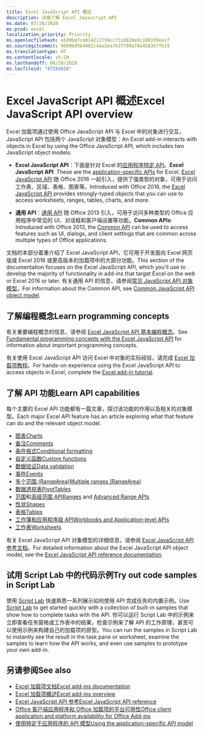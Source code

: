 ```yaml
---
title: Excel JavaScript API 概述
description: 详细了解 Excel Javascript API
ms.date: 07/28/2020
ms.prod: excel
localization_priority: Priority
ms.openlocfilehash: e589bd7ce814211759cc731d828e9c180339ea1f
ms.sourcegitcommit: 9609bd5b4982cdaa2ea7637709a78a45835ffb19
ms.translationtype: HT
ms.contentlocale: zh-CN
ms.lasthandoff: 08/28/2020
ms.locfileid: "47293658"
---
```

# <a name="excel-javascript-api-overview"></a><span data-ttu-id="ab5d1-103">Excel JavaScript API 概述</span><span class="sxs-lookup"><span data-stu-id="ab5d1-103">Excel JavaScript API overview</span></span>

<span data-ttu-id="ab5d1-104">Excel 加载项通过使用 Office JavaScript API 与 Excel 中的对象进行交互，JavaScript API 包括两个 JavaScript 对象模型：</span><span class="sxs-lookup"><span data-stu-id="ab5d1-104">An Excel add-in interacts with objects in Excel by using the Office JavaScript API, which includes two JavaScript object models:</span></span>

* <span data-ttu-id="ab5d1-105">**Excel JavaScript API**：下面是针对 Excel 的[应用程序特定 API](../../develop/application-specific-api-model.md)。</span><span class="sxs-lookup"><span data-stu-id="ab5d1-105">**Excel JavaScript API**: These are the [application-specific APIs](../../develop/application-specific-api-model.md) for Excel.</span></span> <span data-ttu-id="ab5d1-106">[Excel JavaScript API](/javascript/api/excel) 随 Office 2016 一起引入，提供了强类型的对象，可用于访问工作表、区域、表格、图表等。</span><span class="sxs-lookup"><span data-stu-id="ab5d1-106">Introduced with Office 2016, the [Excel JavaScript API](/javascript/api/excel) provides strongly-typed objects that you can use to access worksheets, ranges, tables, charts, and more.</span></span>

* <span data-ttu-id="ab5d1-107">**通用 API**：[通用 API](/javascript/api/office) 随 Office 2013 引入，可用于访问多种类型的 Office 应用程序中常见的 UI、对话框和客户端设置等功能。</span><span class="sxs-lookup"><span data-stu-id="ab5d1-107">**Common APIs**: Introduced with Office 2013, the [Common API](/javascript/api/office) can be used to access features such as UI, dialogs, and client settings that are common across multiple types of Office applications.</span></span>

<span data-ttu-id="ab5d1-108">文档的本部分着重介绍了 Excel JavaScript API，它可用于开发面向 Excel 网页版或 Excel 2016 或更高版本的加载项中的大部分功能。</span><span class="sxs-lookup"><span data-stu-id="ab5d1-108">This section of the documentation focuses on the Excel JavaScript API, which you'll use to develop the majority of functionality in add-ins that target Excel on the web or Excel 2016 or later.</span></span> <span data-ttu-id="ab5d1-109">有关通用 API 的信息，请参阅[常见 JavaScript API 对象模型](../../develop/office-javascript-api-object-model.md)。</span><span class="sxs-lookup"><span data-stu-id="ab5d1-109">For information about the Common API, see [Common JavaScript API object model](../../develop/office-javascript-api-object-model.md).</span></span>

## <a name="learn-programming-concepts"></a><span data-ttu-id="ab5d1-110">了解编程概念</span><span class="sxs-lookup"><span data-stu-id="ab5d1-110">Learn programming concepts</span></span>

<span data-ttu-id="ab5d1-111">有关重要编程概念的信息，请参阅 [Excel JavaScript API 基本编程概念](../../excel/excel-add-ins-core-concepts.md)。</span><span class="sxs-lookup"><span data-stu-id="ab5d1-111">See [Fundamental programming concepts with the Excel JavaScript API](../../excel/excel-add-ins-core-concepts.md) for information about important programming concepts.</span></span>

<span data-ttu-id="ab5d1-112">有关使用 Excel JavaScript API 访问 Excel 中对象的实际经验，请完成 [Excel 加载项教程](../../tutorials/excel-tutorial.md)。</span><span class="sxs-lookup"><span data-stu-id="ab5d1-112">For hands-on experience using the Excel JavaScript API to access objects in Excel, complete the [Excel add-in tutorial](../../tutorials/excel-tutorial.md).</span></span>

## <a name="learn-api-capabilities"></a><span data-ttu-id="ab5d1-113">了解 API 功能</span><span class="sxs-lookup"><span data-stu-id="ab5d1-113">Learn API capabilities</span></span>

<span data-ttu-id="ab5d1-114">每个主要的 Excel API 功能都有一篇文章，探讨该功能的作用以及相关的对象模型。</span><span class="sxs-lookup"><span data-stu-id="ab5d1-114">Each major Excel API feature has an article exploring what that feature can do and the relevant object model.</span></span>

* [<span data-ttu-id="ab5d1-115">图表</span><span class="sxs-lookup"><span data-stu-id="ab5d1-115">Charts</span></span>](../../excel/excel-add-ins-charts.md)
* [<span data-ttu-id="ab5d1-116">备注</span><span class="sxs-lookup"><span data-stu-id="ab5d1-116">Comments</span></span>](../../excel/excel-add-ins-comments.md)
* [<span data-ttu-id="ab5d1-117">条件格式</span><span class="sxs-lookup"><span data-stu-id="ab5d1-117">Conditional formatting</span></span>](../../excel/excel-add-ins-conditional-formatting.md)
* [<span data-ttu-id="ab5d1-118">自定义函数</span><span class="sxs-lookup"><span data-stu-id="ab5d1-118">Custom functions</span></span>](../../excel/custom-functions-overview.md)
* [<span data-ttu-id="ab5d1-119">数据验证</span><span class="sxs-lookup"><span data-stu-id="ab5d1-119">Data validation</span></span>](../../excel/excel-add-ins-data-validation.md)
* [<span data-ttu-id="ab5d1-120">事件</span><span class="sxs-lookup"><span data-stu-id="ab5d1-120">Events</span></span>](../../excel/excel-add-ins-events.md)
* [<span data-ttu-id="ab5d1-121">多个范围 (RangeArea)</span><span class="sxs-lookup"><span data-stu-id="ab5d1-121">Multiple ranges (RangeArea)</span></span>](../../excel/excel-add-ins-multiple-ranges.md)
* [<span data-ttu-id="ab5d1-122">数据透视表</span><span class="sxs-lookup"><span data-stu-id="ab5d1-122">PivotTables</span></span>](../../excel/excel-add-ins-pivottables.md)
* <span data-ttu-id="ab5d1-123">[范围](../../excel/excel-add-ins-ranges.md)和[高级范围 API](../../excel/excel-add-ins-ranges-advanced.md)</span><span class="sxs-lookup"><span data-stu-id="ab5d1-123">[Ranges](../../excel/excel-add-ins-ranges.md) and [Advanced Range APIs](../../excel/excel-add-ins-ranges-advanced.md)</span></span>
* [<span data-ttu-id="ab5d1-124">性状</span><span class="sxs-lookup"><span data-stu-id="ab5d1-124">Shapes</span></span>](../../excel/excel-add-ins-shapes.md)
* [<span data-ttu-id="ab5d1-125">表格</span><span class="sxs-lookup"><span data-stu-id="ab5d1-125">Tables</span></span>](../../excel/excel-add-ins-tables.md)
* [<span data-ttu-id="ab5d1-126">工作簿和应用程序级 API</span><span class="sxs-lookup"><span data-stu-id="ab5d1-126">Workbooks and Application-level APIs</span></span>](../../excel/excel-add-ins-workbooks.md)
* [<span data-ttu-id="ab5d1-127">工作表</span><span class="sxs-lookup"><span data-stu-id="ab5d1-127">Worksheets</span></span>](../../excel/excel-add-ins-worksheets.md)

<span data-ttu-id="ab5d1-128">有关 Excel JavaScript API 对象模型的详细信息，请参阅 [Excel JavaScript API 参考文档](/javascript/api/excel)。</span><span class="sxs-lookup"><span data-stu-id="ab5d1-128">For detailed information about the Excel JavaScript API object model, see the [Excel JavaScript API reference documentation](/javascript/api/excel).</span></span>

## <a name="try-out-code-samples-in-script-lab"></a><span data-ttu-id="ab5d1-129">试用 Script Lab 中的代码示例</span><span class="sxs-lookup"><span data-stu-id="ab5d1-129">Try out code samples in Script Lab</span></span>

<span data-ttu-id="ab5d1-130">使用 [Script Lab](../../overview/explore-with-script-lab.md) 快速熟悉一系列展示如何使用 API 完成任务的内置示例。</span><span class="sxs-lookup"><span data-stu-id="ab5d1-130">Use [Script Lab](../../overview/explore-with-script-lab.md) to get started quickly with a collection of built-in samples that show how to complete tasks with the API.</span></span> <span data-ttu-id="ab5d1-131">你可以运行 Script Lab 中的示例来立即查看任务窗格或工作表中的结果，检查示例来了解 API 的工作原理，甚至可以使用示例来构建自己的加载项的原型。</span><span class="sxs-lookup"><span data-stu-id="ab5d1-131">You can run the samples in Script Lab to instantly see the result in the task pane or worksheet, examine the samples to learn how the API works, and even use samples to prototype your own add-in.</span></span>

## <a name="see-also"></a><span data-ttu-id="ab5d1-132">另请参阅</span><span class="sxs-lookup"><span data-stu-id="ab5d1-132">See also</span></span>

* [<span data-ttu-id="ab5d1-133">Excel 加载项文档</span><span class="sxs-lookup"><span data-stu-id="ab5d1-133">Excel add-ins documentation</span></span>](../../excel/index.yml)
* [<span data-ttu-id="ab5d1-134">Excel 加载项概述</span><span class="sxs-lookup"><span data-stu-id="ab5d1-134">Excel add-ins overview</span></span>](../../excel/excel-add-ins-overview.md)
* [<span data-ttu-id="ab5d1-135">Excel JavaScript API 参考</span><span class="sxs-lookup"><span data-stu-id="ab5d1-135">Excel JavaScript API reference</span></span>](/javascript/api/excel)
* [<span data-ttu-id="ab5d1-136">Office 客户端应用程序和 Office 加载项的平台可用性</span><span class="sxs-lookup"><span data-stu-id="ab5d1-136">Office client application and platform availability for Office Add-ins</span></span>](../../overview/office-add-in-availability.md)
* [<span data-ttu-id="ab5d1-137">使用特定于应用程序的 API 模型</span><span class="sxs-lookup"><span data-stu-id="ab5d1-137">Using the application-specific API model</span></span>](../../develop/application-specific-api-model.md)
